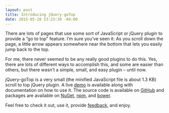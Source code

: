 ```yaml
---
layout: post
title: Introducing jQuery-goTop
date: 2015-05-28 23:23:39 -04:00
---
```


There are lots of pages that use some sort of JavaScript or jQuery plugin to provide a “go to top” feature. I’m sure you’ve seen it: As you scroll down the page, a little arrow appears somewhere near the bottom that lets you easily jump back to the top.

For me, there never seemed to be any really good plugins to do this. Yes, there are lots of different ways to accomplish this, and some are easier than others, but there wasn’t a simple, small, and easy plugin – until now.

jQuery-goTop is a very small (the minified JavaScript file is about 1.3 KB) scroll to top jQuery plugin. A live [demo](http://scottdorman.github.io/jquery-gotop) is available along with documentation on how to use it. The source code is available on [GitHub](https://github.com/scottdorman/jquery-gotop) and packages are available on [NuGet](https://www.nuget.org/packages/jquery-gotop/), [npm](https://www.npmjs.com/package/jquery-gotop), and [bower](http://bower.io/search/?q=jquery-gotop).

Feel free to check it out, use it, provide [feedback](https://github.com/scottdorman/jquery-gotop/issues), and enjoy.
